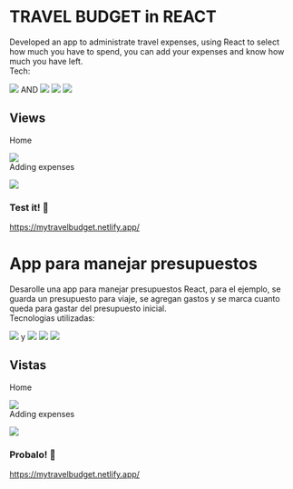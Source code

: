# **TRAVEL BUDGET in REACT** 




Developed an app to administrate travel expenses, using React to select how much you have to spend, you can add your expenses and know how much you have left.<br>
Tech:

<img src="https://img.shields.io/badge/React-20232A?style=for-the-badge&logo=react&logoColor=61DAFB"> AND
<img src="https://img.shields.io/badge/HTML5-E34F26?style=for-the-badge&logo=html5&logoColor=white">
<img src="https://img.shields.io/badge/CSS-239120?&style=for-the-badge&logo=css3&logoColor=white">
<img src="https://img.shields.io/badge/JavaScript-F7DF1E?style=for-the-badge&logo=javascript&logoColor=black">



## Views ##


Home <br>

<img src="https://i.ibb.co/B30R0x0/home.png"> <br>
Adding expenses<br>

<img src="https://i.ibb.co/p2mKQKp/1expense.png"> <br>


### **Test it!** :rocket:

https://mytravelbudget.netlify.app/

# **App para manejar presupuestos** 




Desarolle una app para manejar presupuestos React, para el ejemplo, se guarda un presupuesto para viaje, se agregan gastos y se marca cuanto queda para gastar del presupuesto inicial. <br>
Tecnologias utilizadas:

<img src="https://img.shields.io/badge/React-20232A?style=for-the-badge&logo=react&logoColor=61DAFB"> y
<img src="https://img.shields.io/badge/HTML5-E34F26?style=for-the-badge&logo=html5&logoColor=white">
<img src="https://img.shields.io/badge/CSS-239120?&style=for-the-badge&logo=css3&logoColor=white">
<img src="https://img.shields.io/badge/JavaScript-F7DF1E?style=for-the-badge&logo=javascript&logoColor=black">



## Vistas ##


Home <br>

<img src="https://i.ibb.co/B30R0x0/home.png"> <br>
Adding expenses<br>

<img src="https://i.ibb.co/p2mKQKp/1expense.png"> <br>



### **Probalo!** :rocket:


https://mytravelbudget.netlify.app/

